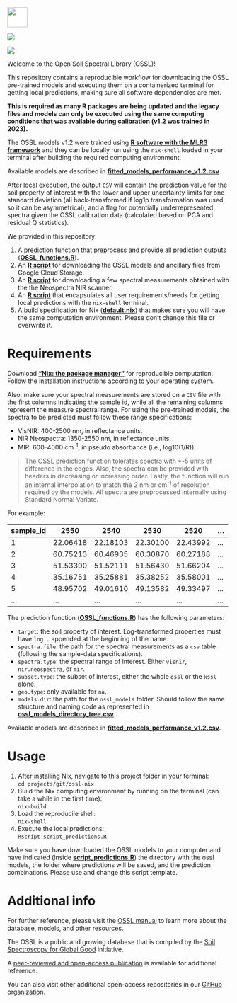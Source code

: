 

<!-- Badges on top of the page -->

<a href="https://doi.org/10.1371/journal.pone.0296545">
<img src="https://journals.plos.org/resource/img/one/logo.png" style="background-color:white;height:45px;">

[![](https://img.shields.io/badge/github-%23121011.svg?style=for-the-badge&logo=github&logoColor=white)](https://github.com/soilspectroscopy)

[![](https://zenodo.org/badge/doi/10.5281/zenodo.5759693.svg)](https://doi.org/10.5281/zenodo.5759693)

<!-- Content -->

Welcome to the Open Soil Spectral Library (OSSL)!

This repository contains a reproducible workflow for downloading the
OSSL pre-trained models and executing them on a containerized terminal
for getting local predictions, making sure all software dependencies are
met.

**This is required as many R packages are being updated and the legacy
files and models can only be executed using the same computing
conditions that was available during calibration (v1.2 was trained in
2023).**

The OSSL models v1.2 were trained using [**R software with the MLR3
framework**](https://docs.soilspectroscopy.org/prediction-models.html)
and they can be locally run using the `nix-shell` loaded in your
terminal after building the required computing environment.

Available models are described in
[**fitted_models_performance_v1.2.csv**](fitted_models_performance_v1.2.csv).

After local execution, the output `CSV` will contain the prediction
value for the soil property of interest with the lower and upper
uncertainty limits for one standard deviation (all back-transformed if
log1p transformation was used, so it can be asymmetrical), and a flag
for potentially underrepresented spectra given the OSSL calibration data
(calculated based on PCA and residual Q statistics).

We provided in this repository:  
1. A prediction function that preprocess and provide all prediction
outputs ([**OSSL_functions.R**](OSSL_functions.R)).  
2. An [**R script**](script_download_ossl_models.R) for downloading the
OSSL models and ancillary files from Google Cloud Storage.  
3. An [**R script**](script_download_example_spectra.R) for downloading
a few spectral measurements obtained with the the Neospectra NIR
scanner.  
4. An [**R script**](script_predictions.R) that encapsulates all user
requirements/needs for getting local predictions with the `nix-shell`
terminal.  
5. A build specification for Nix ([**default.nix**](default.nix)) that
makes sure you will have the same computation environment. Please don’t
change this file or overwrite it.

# Requirements

Download [**“Nix: the package manager”**](https://nixos.org/download/)
for reproducible computation. Follow the installation instructions
according to your operating system.

Also, make sure your spectral measurements are stored on a `CSV` file
with the first columns indicating the sample id, while all the remaining
columns represent the measure spectral range. For using the pre-trained
models, the spectra to be predicted must follow these range
specifications:  
- VisNIR: 400-2500 nm, in reflectance units.  
- NIR Neospectra: 1350-2550 nm, in reflectance units.  
- MIR: 600-4000 cm<sup>-1</sup>, in pseudo absorbance (i.e.,
log10(1/R)).

> The OSSL prediction function tolerates spectra with +-5 units of
> difference in the edges. Also, the spectra can be provided with
> headers in decreasing or increasing order. Lastly, the function will
> run an internal interpolation to match the 2 nm or cm<sup>-1</sup> of
> resolution required by the models. All spectra are preprocessed
> internally using Standard Normal Variate.

For example:

| sample_id | 2550     | 2540     | 2530     | 2520     | …   |
|-----------|----------|----------|----------|----------|-----|
| 1         | 22.06418 | 22.18103 | 22.30100 | 22.43992 | …   |
| 2         | 60.75213 | 60.46935 | 60.30870 | 60.27188 | …   |
| 3         | 51.53300 | 51.52111 | 51.56430 | 51.66204 | …   |
| 4         | 35.16751 | 35.25881 | 35.38252 | 35.58001 | …   |
| 5         | 48.95702 | 49.01610 | 49.13582 | 49.33497 | …   |
| …         | …        | …        | …        | …        | …   |

The prediction function ([**OSSL_functions.R**](OSSL_functions.R)) has
the following parameters:

- `target`: the soil property of interest. Log-transformed properties
  must have `log..` appended at the beginning of the name.  
- `spectra.file`: the path for the spectral measurements as a `csv`
  table (following the sample-data specifications).  
- `spectra.type`: the spectral range of interest. Either `visnir`,
  `nir.neospectra`, or `mir`.  
- `subset.type`: the subset of interest, either the whole `ossl` or the
  `kssl` alone.  
- `geo.type`: only available for `na`.  
- `models.dir`: the path for the `ossl_models` folder. Should follow the
  same structure and naming code as represented in
  [**ossl_models_directory_tree.csv**](file/ossl_models_directory_tree.csv).

Available models are described in
[**fitted_models_performance_v1.2.csv**](fitted_models_performance_v1.2.csv).

# Usage

1.  After installing Nix, navigate to this project folder in your
    terminal:  
    `cd projects/git/ossl-nix`  
2.  Build the Nix computing environment by running on the terminal (can
    take a while in the first time):  
    `nix-build`  
3.  Load the reproducile shell:  
    `nix-shell`  
4.  Execute the local predictions:  
    `Rscript script_predictions.R`

Make sure you have downloaded the OSSL models to your computer and have
indicated (inside [**script_predictions.R**](script_predictions.R)) the
directory with the ossl models, the folder where predictions will be
saved, and the prediction combinations. Please use and change this
script template.

# Additional info

For further reference, please visit the [OSSL
manual](https://docs.soilspectroscopy.org/) to learn more about the
database, models, and other resources.

The OSSL is a public and growing database that is compiled by the [Soil
Spectroscopy for Global Good](https://soilspectroscopy.org/) initiative.

A [peer-reviewed and open-access
publication](https://doi.org/10.1371/journal.pone.0296545) is available
for additional reference.

You can also visit other additional open-access repositories in our
[GitHub organization](https://github.com/soilspectroscopy).
